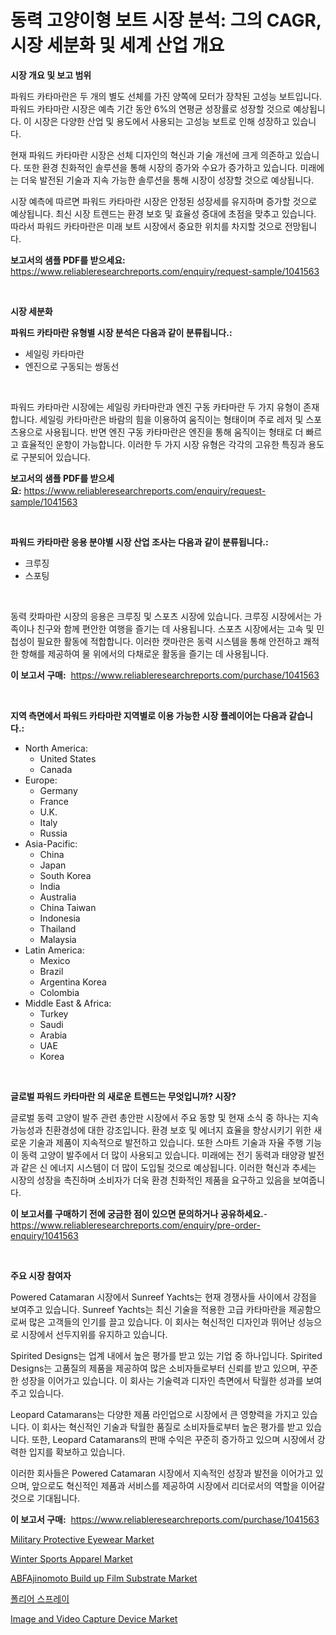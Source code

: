 <p><h1>동력 고양이형 보트 시장 분석: 그의 CAGR, 시장 세분화 및 세계 산업 개요</h1></p><p><strong>시장 개요 및 보고 범위</strong></p>
<p><p>파워드 카타마란은 두 개의 별도 선체를 가진 양쪽에 모터가 장착된 고성능 보트입니다. 파워드 카타마란 시장은 예측 기간 동안 6%의 연평균 성장률로 성장할 것으로 예상됩니다. 이 시장은 다양한 산업 및 용도에서 사용되는 고성능 보트로 인해 성장하고 있습니다.</p><p>현재 파워드 카타마란 시장은 선체 디자인의 혁신과 기술 개선에 크게 의존하고 있습니다. 또한 환경 친화적인 솔루션을 통해 시장의 증가와 수요가 증가하고 있습니다. 미래에는 더욱 발전된 기술과 지속 가능한 솔루션을 통해 시장이 성장할 것으로 예상됩니다.</p><p>시장 예측에 따르면 파워드 카타마란 시장은 안정된 성장세를 유지하며 증가할 것으로 예상됩니다. 최신 시장 트렌드는 환경 보호 및 효율성 증대에 초점을 맞추고 있습니다. 따라서 파워드 카타마란은 미래 보트 시장에서 중요한 위치를 차지할 것으로 전망됩니다.</p></p>
<p><strong>보고서의 샘플 PDF를 받으세요:</strong> <a href="https://www.reliableresearchreports.com/enquiry/request-sample/1041563">https://www.reliableresearchreports.com/enquiry/request-sample/1041563</a></p>
<p>&nbsp;</p>
<p><strong>시장 세분화</strong></p>
<p><strong>파워드 카타마란 유형별 시장 분석은 다음과 같이 분류됩니다.:</strong></p>
<p><ul><li>세일링 카타마란</li><li>엔진으로 구동되는 쌍동선</li></ul></p>
<p>&nbsp;</p>
<p><p>파워드 카타마란 시장에는 세일링 카타마란과 엔진 구동 카타마란 두 가지 유형이 존재합니다. 세일링 카타마란은 바람의 힘을 이용하여 움직이는 형태이며 주로 레저 및 스포츠용으로 사용됩니다. 반면 엔진 구동 카타마란은 엔진을 통해 움직이는 형태로 더 빠르고 효율적인 운항이 가능합니다. 이러한 두 가지 시장 유형은 각각의 고유한 특징과 용도로 구분되어 있습니다.</p></p>
<p><strong>보고서의 샘플 PDF를 받으세요:</strong>&nbsp;<a href="https://www.reliableresearchreports.com/enquiry/request-sample/1041563">https://www.reliableresearchreports.com/enquiry/request-sample/1041563</a></p>
<p>&nbsp;</p>
<p><strong> 파워드 카타마란 응용 분야별 시장 산업 조사는 다음과 같이 분류됩니다.:</strong></p>
<p><ul><li>크루징</li><li>스포팅</li></ul></p>
<p>&nbsp;</p>
<p><p>동력 캇파마란 시장의 응용은 크루징 및 스포츠 시장에 있습니다. 크루징 시장에서는 가족이나 친구와 함께 편안한 여행을 즐기는 데 사용됩니다. 스포츠 시장에서는 고속 및 민첩성이 필요한 활동에 적합합니다. 이러한 캣마란은 동력 시스템을 통해 안전하고 쾌적한 항해를 제공하여 물 위에서의 다채로운 활동을 즐기는 데 사용됩니다.</p></p>
<p><strong>이 보고서 구매:</strong>&nbsp; <a href="https://www.reliableresearchreports.com/purchase/1041563">https://www.reliableresearchreports.com/purchase/1041563</a></p>
<p>&nbsp;</p>
<p><strong>지역 측면에서 파워드 카타마란 지역별로 이용 가능한 시장 플레이어는 다음과 같습니다.:</strong></p>
<p><ul>
    <li>
        North America:
        <ul>
            <li>United States</li>
            <li>Canada</li>
        </ul>
    </li>
    <li>
        Europe:
        <ul>
            <li>Germany</li>
            <li>France</li>
            <li>U.K.</li>
            <li>Italy</li>
            <li>Russia</li>
        </ul>
    </li>
    <li>
        Asia-Pacific:
        <ul>
            <li>China</li>
            <li>Japan</li>
            <li>South Korea</li>
            <li>India</li>
            <li>Australia</li>
            <li>China Taiwan</li>
            <li>Indonesia</li>
            <li>Thailand</li>
            <li>Malaysia</li>
        </ul>
    </li>
    <li>
        Latin America:
        <ul>
            <li>Mexico</li>
            <li>Brazil</li>
            <li>Argentina Korea</li>
            <li>Colombia</li>
        </ul>
    </li>
    <li>
        Middle East & Africa:
        <ul>
            <li>Turkey</li>
            <li>Saudi</li>
            <li>Arabia</li>
            <li>UAE</li>
            <li>Korea</li>
        </ul>
    </li>
    </ul></p>
<p>&nbsp;</p>
<p><strong>글로벌 파워드 카타마란 의 새로운 트렌드는 무엇입니까? 시장?</strong></p>
<p><p>글로벌 동력 고양이 발주 관련 총안판 시장에서 주요 동향 및 현재 소식 중 하나는 지속 가능성과 친환경성에 대한 강조입니다. 환경 보호 및 에너지 효율을 향상시키기 위한 새로운 기술과 제품이 지속적으로 발전하고 있습니다. 또한 스마트 기술과 자율 주행 기능이 동력 고양이 발주에서 더 많이 사용되고 있습니다. 미래에는 전기 동력과 태양광 발전과 같은 신 에너지 시스템이 더 많이 도입될 것으로 예상됩니다. 이러한 혁신과 추세는 시장의 성장을 촉진하며 소비자가 더욱 환경 친화적인 제품을 요구하고 있음을 보여줍니다.</p></p>
<p><strong>이 보고서를 구매하기 전에 궁금한 점이 있으면 문의하거나 공유하세요.</strong>- <a href="https://www.reliableresearchreports.com/enquiry/pre-order-enquiry/1041563">https://www.reliableresearchreports.com/enquiry/pre-order-enquiry/1041563</a></p>
<p>&nbsp;</p>
<p><strong>주요 시장 참여자</strong></p>
<p><p>Powered Catamaran 시장에서 Sunreef Yachts는 현재 경쟁사들 사이에서 강점을 보여주고 있습니다. Sunreef Yachts는 최신 기술을 적용한 고급 카타마란을 제공함으로써 많은 고객들의 인기를 끌고 있습니다. 이 회사는 혁신적인 디자인과 뛰어난 성능으로 시장에서 선두지위를 유지하고 있습니다.</p><p>Spirited Designs는 업계 내에서 높은 평가를 받고 있는 기업 중 하나입니다. Spirited Designs는 고품질의 제품을 제공하여 많은 소비자들로부터 신뢰를 받고 있으며, 꾸준한 성장을 이어가고 있습니다. 이 회사는 기술력과 디자인 측면에서 탁월한 성과를 보여주고 있습니다.</p><p>Leopard Catamarans는 다양한 제품 라인업으로 시장에서 큰 영향력을 가지고 있습니다. 이 회사는 혁신적인 기술과 탁월한 품질로 소비자들로부터 높은 평가를 받고 있습니다. 또한, Leopard Catamarans의 판매 수익은 꾸준히 증가하고 있으며 시장에서 강력한 입지를 확보하고 있습니다.</p><p>이러한 회사들은 Powered Catamaran 시장에서 지속적인 성장과 발전을 이어가고 있으며, 앞으로도 혁신적인 제품과 서비스를 제공하여 시장에서 리더로서의 역할을 이어갈 것으로 기대됩니다.</p></p>
<p><strong>이 보고서 구매:</strong>&nbsp;&nbsp;<a href="https://www.reliableresearchreports.com/purchase/1041563">https://www.reliableresearchreports.com/purchase/1041563</a></p>
<p><p><a href="https://github.com/mabutironaldo/Market-Research-Report-List-3/blob/main/military-protective-eyewear-market.md">Military Protective Eyewear Market</a></p><p><a href="https://github.com/Paul14Anderson63/Market-Research-Report-List-3/blob/main/winter-sports-apparel-market.md">Winter Sports Apparel Market</a></p><p><a href="https://issuu.com/reportprime-2/docs/abfajinomoto-build-up-film-substrate-market-size-2">ABFAjinomoto Build up Film Substrate Market</a></p><p><a href="https://github.com/hxzi07639916/Market-Research-Report-List-1/blob/main/62170524230.md">폴리어 스프레이</a></p><p><a href="https://issuu.com/reportprime-2/docs/image-and-video-capture-device-market-size-2030.pp">Image and Video Capture Device Market</a></p></p>
